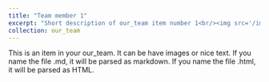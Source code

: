 ```yaml
---
title: "Team member 1"
excerpt: "Short description of our_team item number 1<br/><img src='/images/500x300.png'>"
collection: our_team
---
```


This is an item in your our_team. It can be have images or nice text. If you name the file .md, it will be parsed as markdown. If you name the file .html, it will be parsed as HTML. 

